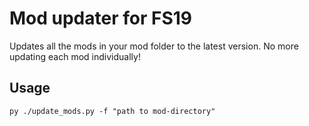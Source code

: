 # Mod updater for FS19
Updates all the mods in your mod folder to the latest version. No more updating each mod individually!
## Usage

```
py ./update_mods.py -f "path to mod-directory"
```
